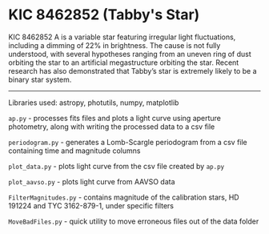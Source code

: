 # KIC 8462852 (Tabby's Star)
KIC 8462852 A is a variable star featuring irregular light fluctuations, including a dimming of 22% in brightness. The cause is not fully understood, with several hypotheses ranging from an uneven ring of dust orbiting the star to an artificial megastructure orbiting the star. Recent research has also demonstrated that Tabby’s star is extremely likely to be a binary star system.

---
Libraries used: astropy, photutils, numpy, matplotlib

`ap.py` - processes fits files and plots a light curve using aperture photometry, along with writing the processed data to a csv file

`periodogram.py` - generates a Lomb-Scargle periodogram from a csv file containing time and magnitude columns

`plot_data.py` - plots light curve from the csv file created by `ap.py`

`plot_aavso.py` - plots light curve from AAVSO data

`FilterMagnitudes.py` - contains magnitude of the calibration stars, HD 191224 and TYC 3162-879-1, under specific filters

`MoveBadFiles.py` - quick utility to move erroneous files out of the data folder
